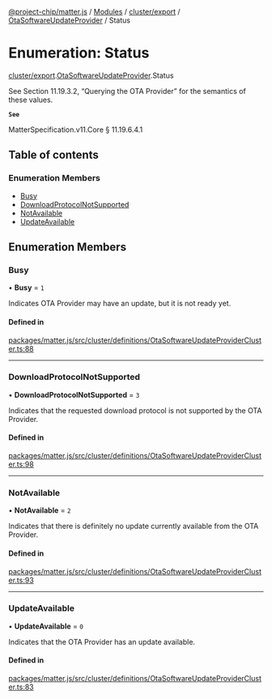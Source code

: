 [@project-chip/matter.js](../README.md) / [Modules](../modules.md) / [cluster/export](../modules/cluster_export.md) / [OtaSoftwareUpdateProvider](../modules/cluster_export.OtaSoftwareUpdateProvider.md) / Status

# Enumeration: Status

[cluster/export](../modules/cluster_export.md).[OtaSoftwareUpdateProvider](../modules/cluster_export.OtaSoftwareUpdateProvider.md).Status

See Section 11.19.3.2, “Querying the OTA Provider” for the semantics of these values.

**`See`**

MatterSpecification.v11.Core § 11.19.6.4.1

## Table of contents

### Enumeration Members

- [Busy](cluster_export.OtaSoftwareUpdateProvider.Status.md#busy)
- [DownloadProtocolNotSupported](cluster_export.OtaSoftwareUpdateProvider.Status.md#downloadprotocolnotsupported)
- [NotAvailable](cluster_export.OtaSoftwareUpdateProvider.Status.md#notavailable)
- [UpdateAvailable](cluster_export.OtaSoftwareUpdateProvider.Status.md#updateavailable)

## Enumeration Members

### Busy

• **Busy** = ``1``

Indicates OTA Provider may have an update, but it is not ready yet.

#### Defined in

[packages/matter.js/src/cluster/definitions/OtaSoftwareUpdateProviderCluster.ts:88](https://github.com/project-chip/matter.js/blob/2d9f2165d2672864fda3496a6d0d5f93597f82c6/packages/matter.js/src/cluster/definitions/OtaSoftwareUpdateProviderCluster.ts#L88)

___

### DownloadProtocolNotSupported

• **DownloadProtocolNotSupported** = ``3``

Indicates that the requested download protocol is not supported by the OTA Provider.

#### Defined in

[packages/matter.js/src/cluster/definitions/OtaSoftwareUpdateProviderCluster.ts:98](https://github.com/project-chip/matter.js/blob/2d9f2165d2672864fda3496a6d0d5f93597f82c6/packages/matter.js/src/cluster/definitions/OtaSoftwareUpdateProviderCluster.ts#L98)

___

### NotAvailable

• **NotAvailable** = ``2``

Indicates that there is definitely no update currently available from the OTA Provider.

#### Defined in

[packages/matter.js/src/cluster/definitions/OtaSoftwareUpdateProviderCluster.ts:93](https://github.com/project-chip/matter.js/blob/2d9f2165d2672864fda3496a6d0d5f93597f82c6/packages/matter.js/src/cluster/definitions/OtaSoftwareUpdateProviderCluster.ts#L93)

___

### UpdateAvailable

• **UpdateAvailable** = ``0``

Indicates that the OTA Provider has an update available.

#### Defined in

[packages/matter.js/src/cluster/definitions/OtaSoftwareUpdateProviderCluster.ts:83](https://github.com/project-chip/matter.js/blob/2d9f2165d2672864fda3496a6d0d5f93597f82c6/packages/matter.js/src/cluster/definitions/OtaSoftwareUpdateProviderCluster.ts#L83)
